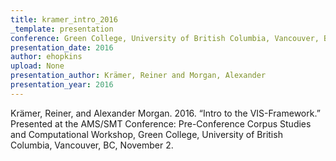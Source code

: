 ```yaml
---
title: kramer_intro_2016
_template: presentation
conference: Green College, University of British Columbia, Vancouver, BC
presentation_date: 2016
author: ehopkins
upload: None
presentation_author: Krämer, Reiner and Morgan, Alexander
presentation_year: 2016
---
```

Krämer, Reiner, and Alexander Morgan. 2016. “Intro to the VIS-Framework.” Presented at the AMS/SMT Conference: Pre-Conference Corpus Studies and Computational Workshop, Green College, University of British Columbia, Vancouver, BC, November 2.